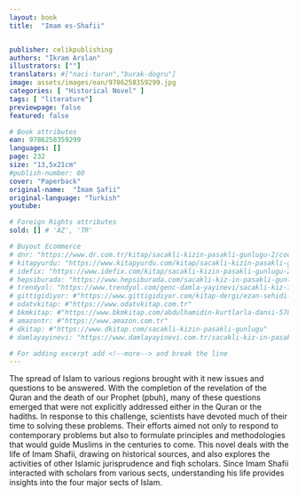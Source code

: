```yaml
---
layout: book
title:  "Imam es-Shafii"


publisher: celikpublishing
authors: "İkram Arslan"
illustrators: [""]
translators: #["naci-turan","burak-dogru"]
image: assets/images/ean/9786258359299.jpg
categories: [ "Historical Novel" ]
tags: [ "literature"]
previewpage: false
featured: false

# Book attributes
ean: 9786258359299
languages: []
page: 232
size: "13,5x21cm"
#publish-number: 60
cover: "Paperback"
original-name:  "İmam Şafii"
original-language: "Turkish"
youtube:

# Foreign Rights attributes
sold: [] # 'AZ', 'TR'

# Buyout Ecommerce
# dnr: "https://www.dr.com.tr/kitap/sacakli-kizin-pasakli-gunlugu-2/cocuk-ve-genclik/genclik-10-yas/roman-oyku/urunno=0001893059001"
# kitapyurdu: "https://www.kitapyurdu.com/kitap/sacakli-kizin-pasakli-gunlugu-2-/560122.html&filter_name=Sa%C3%A7akl%C4%B1+K%C4%B1z%27%C4%B1n+Pasakl%C4%B1+G%C3%BCnl%C3%BC%C4%9F%C3%BC+2"
# idefix: "https://www.idefix.com/kitap/sacakli-kizin-pasakli-gunlugu-2/cocuk-ve-genclik/genclik-10-yas/roman-oyku/urunno=0001893059001"
# hepsiburada: "https://www.hepsiburada.com/sacakli-kiz-in-pasakli-gunlugu-2-damla-yayinevi-p-HBV000012ER86"
# trendyol: "https://www.trendyol.com/genc-damla-yayinevi/sacakli-kiz-in-pasakli-gunlugu-2-p-54825777"
# gittigidiyor: #"https://www.gittigidiyor.com/kitap-dergi/ezan-sehidi-adnan-menderes_pdp_732728793"
# odatvkitap: #"https://www.odatvkitap.com.tr"
# bkmkitap: #"https://www.bkmkitap.com/abdulhamidin-kurtlarla-dansi-578226"
# amazontr: #"https://www.amazon.com.tr"
# dkitap: #"https://www.dkitap.com/sacakli-kizin-pasakli-gunlugu"
# damlayayinevi: "https://www.damlayayinevi.com.tr/sacakli-kiz-in-pasakli-gunlugu-2-bu-iste-bi-terslik-var"

# For adding excerpt add <!--more--> and break the line
---
```

The spread of Islam to various regions brought
with it new issues and questions to be answered.
With the completion of the revelation of the Quran and the death of our Prophet (pbuh), many of
these questions emerged that were not explicitly
addressed either in the Quran or the hadiths.
In response to this challenge, scientists have devoted much of their time to solving these problems.
Their efforts aimed not only to respond to contemporary problems but also to formulate principles
and methodologies that would guide Muslims in the
centuries to come.
This novel deals with the life of Imam Shafii,
drawing on historical sources, and also explores
the activities of other Islamic jurisprudence and
fiqh scholars. Since Imam Shafii interacted with
scholars from various sects, understanding his life
provides insights into the four major sects of Islam.
<!--more--> 


